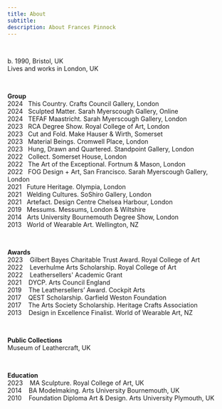 ```yaml
---
title: About
subtitle: 
description: About Frances Pinnock
---
```


<br /> 

b. 1990, Bristol, UK  
Lives and works in London, UK 

<br /> 

**Group**  
2024&nbsp;&nbsp;&nbsp;This Country. Crafts Council Gallery, London  
2024&nbsp;&nbsp;&nbsp;Sculpted Matter. Sarah Myerscough Gallery, Online  
2024&nbsp;&nbsp;&nbsp;TEFAF Maastricht. Sarah Myerscough Gallery, London  
2023&nbsp;&nbsp;&nbsp;RCA Degree Show. Royal College of Art, London  
2023&nbsp;&nbsp;&nbsp;Cut and Fold. Make Hauser & Wirth, Somerset  
2023&nbsp;&nbsp;&nbsp;Material Beings. Cromwell Place, London  
2023&nbsp;&nbsp;&nbsp;Hung, Drawn and Quartered. Standpoint Gallery, London  
2022&nbsp;&nbsp;&nbsp;Collect. Somerset House, London  
2022&nbsp;&nbsp;&nbsp;The Art of the Exceptional. Fortnum & Mason, London  
2022&nbsp;&nbsp;&nbsp;FOG Design + Art, San Francisco. Sarah Myerscough Gallery, London  
2021&nbsp;&nbsp;&nbsp;Future Heritage. Olympia, London  
2021&nbsp;&nbsp;&nbsp;Welding Cultures. SoShiro Gallery, London  
2021&nbsp;&nbsp;&nbsp;Artefact. Design Centre Chelsea Harbour, London  
2019&nbsp;&nbsp;&nbsp;Messums. Messums, London & Wiltshire  
2014&nbsp;&nbsp;&nbsp;Arts University Bournemouth Degree Show, London  
2013&nbsp;&nbsp;&nbsp;World of Wearable Art. Wellington, NZ  

<br />  
 
**Awards**  
2023&nbsp;&nbsp;&nbsp; Gilbert Bayes Charitable Trust Award. Royal College of Art  
2022&nbsp;&nbsp;&nbsp; Leverhulme Arts Scholarship. Royal College of Art   
2022&nbsp;&nbsp;&nbsp; Leathersellers' Academic Grant     
2021&nbsp;&nbsp;&nbsp; DYCP. Arts Council England  
2019&nbsp;&nbsp;&nbsp; The Leathersellers’ Award. Cockpit Arts  
2017&nbsp;&nbsp;&nbsp; QEST Scholarship. Garfield Weston Foundation  
2017&nbsp;&nbsp;&nbsp; The Arts Society Scholarship. Heritage Crafts Association  
2013&nbsp;&nbsp;&nbsp; Design in Excellence Finalist. World of Wearable Art, NZ  

<br /> 

**Public Collections**  
Museum of Leathercraft, UK  

<br />   

**Education**  
2023&nbsp;&nbsp;&nbsp; MA Sculpture. Royal College of Art, UK  
2014&nbsp;&nbsp;&nbsp; BA Modelmaking. Arts University Bournemouth, UK  
2010&nbsp;&nbsp;&nbsp; Foundation Diploma Art & Design. Arts University Plymouth, UK 




 











